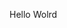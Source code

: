 Hello Wolrd












































































































































































































































































































































































































































































































































































































































































































































































































































































































































































































































































































































































































































































































































































































































































































































































































































































































































































































































































































































































































































































































































































































































































































































